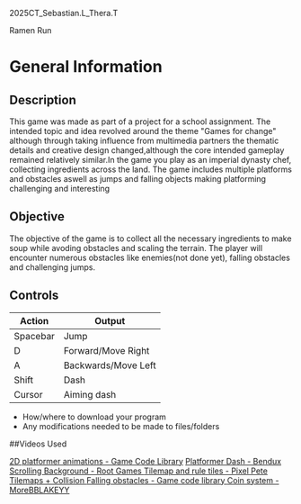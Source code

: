 2025CT_Sebastian.L_Thera.T

Ramen Run

# General Information

## Description
This game was made as part of a project for a school assignment. The intended topic and idea revolved around the theme "Games for change" although through taking influence from multimedia partners the thematic details and creative design changed,although the core intended gameplay remained relatively similar.In the game you play as an imperial dynasty chef, collecting ingredients across the land. The game includes multiple platforms and obstacles aswell as jumps and falling objects making platforming challenging and interesting

## Objective
The objective of the game is to collect all the necessary ingredients to make soup while avoding obstacles and scaling the terrain. The player will encounter numerous obstacles like enemies(not done yet), falling obstacles and challenging jumps.

## Controls

| Action  | Output |
| ------------- | ------------- |
| Spacebar | Jump  |
| D  | Forward/Move Right |
| A | Backwards/Move Left |
| Shift | Dash  |
| Cursor | Aiming dash |
* How/where to download your program
* Any modifications needed to be made to files/folders

##Videos Used

[2D platformer animations - Game Code Library](https://www.youtube.com/watch?v=Sg_w8hIbp4Y&t=295s&pp=0gcJCQYKAYcqIYzv
)
[Platformer Dash - Bendux
](https://www.youtube.com/watch?v=2kFGmuPHiA0&t=51s
)
[Scrolling Background - Root Games
](https://www.youtube.com/watch?v=Wz3nbQPYwss&t=8s
)
[Tilemap and rule tiles - Pixel Pete
](https://www.youtube.com/watch?v=rC55Q7p90qs
)
[Tilemaps + Collision
](https://www.youtube.com/watch?v=8UctaO5DwUE&pp=0gcJCQYKAYcqIYzv
)
[Falling obstacles - Game code library
](https://www.youtube.com/watch?v=xx1oKVTU_gM&t=181s
)
[Coin system - MoreBBLAKEYY
](https://www.youtube.com/watch?v=5GWRPwuWtsQ&t=109s
)
